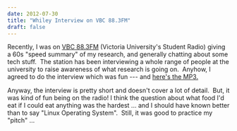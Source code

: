 ```yaml
---
date: 2012-07-30
title: "Whiley Interview on VBC 88.3FM"
draft: false
---
```


Recently, I was on [VBC 88.3FM](http://vbc.org.nz/) (Victoria University's Student Radio) giving a 60s "speed summary" of my research, and generally chatting about some tech stuff.  The station has been interviewing a whole range of people at the university to raise awareness of what research is going on.  Anyhow, I agreed to do the interview which was fun --- and [here's the MP3.](/files/2012/VBC-60s-interview-2012.mp3)

Anyway, the interview is pretty short and doesn't cover a lot of detail.  But, it was kind of fun being on the radio! I think the question about what food I'd eat if I could eat anything was the hardest ... and I should have known better than to say "Linux Operating System".  Still, it was good to practice my "pitch" ...
